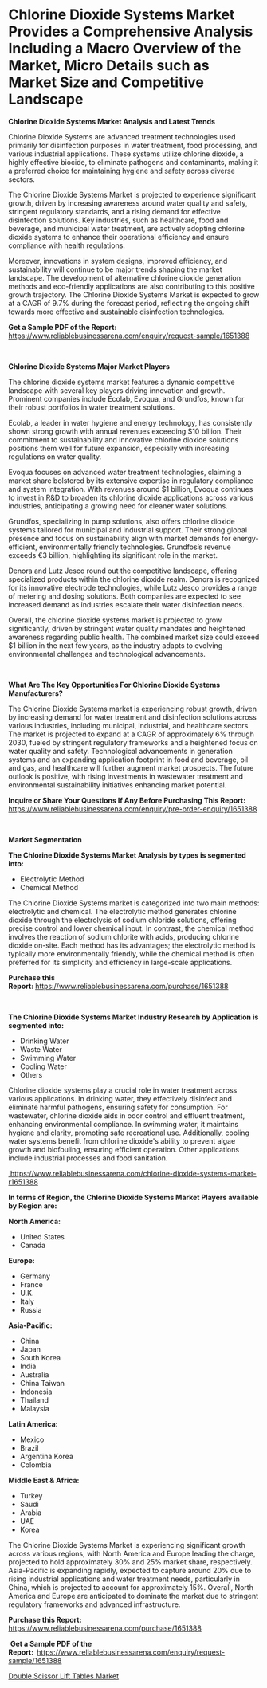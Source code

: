 <p><h1>Chlorine Dioxide Systems Market Provides a Comprehensive Analysis Including a Macro Overview of the Market, Micro Details such as Market Size and Competitive Landscape</h1></p><p><strong>Chlorine Dioxide Systems Market Analysis and Latest Trends</strong></p>
<p><p>Chlorine Dioxide Systems are advanced treatment technologies used primarily for disinfection purposes in water treatment, food processing, and various industrial applications. These systems utilize chlorine dioxide, a highly effective biocide, to eliminate pathogens and contaminants, making it a preferred choice for maintaining hygiene and safety across diverse sectors.</p><p>The Chlorine Dioxide Systems Market is projected to experience significant growth, driven by increasing awareness around water quality and safety, stringent regulatory standards, and a rising demand for effective disinfection solutions. Key industries, such as healthcare, food and beverage, and municipal water treatment, are actively adopting chlorine dioxide systems to enhance their operational efficiency and ensure compliance with health regulations. </p><p>Moreover, innovations in system designs, improved efficiency, and sustainability will continue to be major trends shaping the market landscape. The development of alternative chlorine dioxide generation methods and eco-friendly applications are also contributing to this positive growth trajectory. The Chlorine Dioxide Systems Market is expected to grow at a CAGR of 9.7% during the forecast period, reflecting the ongoing shift towards more effective and sustainable disinfection technologies.</p></p>
<p><strong>Get a Sample PDF of the Report:&nbsp;</strong> <a href="https://www.reliablebusinessarena.com/enquiry/request-sample/1651388?utm_campaign=2349&utm_medium=2&utm_source=Github&utm_content=ia&utm_term=17022025&utm_id=chlorine-dioxide-systems">https://www.reliablebusinessarena.com/enquiry/request-sample/1651388</a></p>
<p>&nbsp;</p>
<p><strong>Chlorine Dioxide Systems Major Market Players</strong></p>
<p><p>The chlorine dioxide systems market features a dynamic competitive landscape with several key players driving innovation and growth. Prominent companies include Ecolab, Evoqua, and Grundfos, known for their robust portfolios in water treatment solutions.</p><p>Ecolab, a leader in water hygiene and energy technology, has consistently shown strong growth with annual revenues exceeding $10 billion. Their commitment to sustainability and innovative chlorine dioxide solutions positions them well for future expansion, especially with increasing regulations on water quality.</p><p>Evoqua focuses on advanced water treatment technologies, claiming a market share bolstered by its extensive expertise in regulatory compliance and system integration. With revenues around $1 billion, Evoqua continues to invest in R&D to broaden its chlorine dioxide applications across various industries, anticipating a growing need for cleaner water solutions.</p><p>Grundfos, specializing in pump solutions, also offers chlorine dioxide systems tailored for municipal and industrial support. Their strong global presence and focus on sustainability align with market demands for energy-efficient, environmentally friendly technologies. Grundfos’s revenue exceeds €3 billion, highlighting its significant role in the market.</p><p>Denora and Lutz Jesco round out the competitive landscape, offering specialized products within the chlorine dioxide realm. Denora is recognized for its innovative electrode technologies, while Lutz Jesco provides a range of metering and dosing solutions. Both companies are expected to see increased demand as industries escalate their water disinfection needs.</p><p>Overall, the chlorine dioxide systems market is projected to grow significantly, driven by stringent water quality mandates and heightened awareness regarding public health. The combined market size could exceed $1 billion in the next few years, as the industry adapts to evolving environmental challenges and technological advancements.</p></p>
<p>&nbsp;</p>
<p><strong>What Are The Key Opportunities For Chlorine Dioxide Systems Manufacturers?</strong></p>
<p><p>The Chlorine Dioxide Systems market is experiencing robust growth, driven by increasing demand for water treatment and disinfection solutions across various industries, including municipal, industrial, and healthcare sectors. The market is projected to expand at a CAGR of approximately 6% through 2030, fueled by stringent regulatory frameworks and a heightened focus on water quality and safety. Technological advancements in generation systems and an expanding application footprint in food and beverage, oil and gas, and healthcare will further augment market prospects. The future outlook is positive, with rising investments in wastewater treatment and environmental sustainability initiatives enhancing market potential.</p></p>
<p><strong>Inquire or Share Your Questions If Any Before Purchasing This Report:</strong> <a href="https://www.reliablebusinessarena.com/enquiry/pre-order-enquiry/1651388?utm_campaign=2349&utm_medium=2&utm_source=Github&utm_content=ia&utm_term=17022025&utm_id=chlorine-dioxide-systems">https://www.reliablebusinessarena.com/enquiry/pre-order-enquiry/1651388</a></p>
<p>&nbsp;</p>
<p><strong>Market Segmentation</strong></p>
<p><strong>The Chlorine Dioxide Systems Market Analysis by types is segmented into:</strong></p>
<p><ul><li>Electrolytic Method</li><li>Chemical Method</li></ul></p>
<p><p>The Chlorine Dioxide Systems market is categorized into two main methods: electrolytic and chemical. The electrolytic method generates chlorine dioxide through the electrolysis of sodium chloride solutions, offering precise control and lower chemical input. In contrast, the chemical method involves the reaction of sodium chlorite with acids, producing chlorine dioxide on-site. Each method has its advantages; the electrolytic method is typically more environmentally friendly, while the chemical method is often preferred for its simplicity and efficiency in large-scale applications.</p></p>
<p><strong>Purchase this Report:&nbsp;</strong><a href="https://www.reliablebusinessarena.com/purchase/1651388?utm_campaign=2349&utm_medium=2&utm_source=Github&utm_content=ia&utm_term=17022025&utm_id=chlorine-dioxide-systems">https://www.reliablebusinessarena.com/purchase/1651388</a></p>
<p>&nbsp;</p>
<p><strong>The Chlorine Dioxide Systems Market Industry Research by Application is segmented into:</strong></p>
<p><ul><li>Drinking Water</li><li>Waste Water</li><li>Swimming Water</li><li>Cooling Water</li><li>Others</li></ul></p>
<p><p>Chlorine dioxide systems play a crucial role in water treatment across various applications. In drinking water, they effectively disinfect and eliminate harmful pathogens, ensuring safety for consumption. For wastewater, chlorine dioxide aids in odor control and effluent treatment, enhancing environmental compliance. In swimming water, it maintains hygiene and clarity, promoting safe recreational use. Additionally, cooling water systems benefit from chlorine dioxide's ability to prevent algae growth and biofouling, ensuring efficient operation. Other applications include industrial processes and food sanitation.</p></p>
<p><a href="https://www.reliablebusinessarena.com/chlorine-dioxide-systems-market-r1651388?utm_campaign=2349&utm_medium=2&utm_source=Github&utm_content=ia&utm_term=17022025&utm_id=chlorine-dioxide-systems">&nbsp;https://www.reliablebusinessarena.com/chlorine-dioxide-systems-market-r1651388</a></p>
<p><strong>In terms of Region, the Chlorine Dioxide Systems Market Players available by Region are:</strong></p>
<p>
    <p> <strong> North America: </strong>
        <ul>
            <li>United States</li>
            <li>Canada</li>
        </ul>
        </p> 
    <p> <strong> Europe: </strong>
        <ul>
            <li>Germany</li>
            <li>France</li>
            <li>U.K.</li>
            <li>Italy</li>
            <li>Russia</li>
        </ul>
        </p> 
    <p> <strong> Asia-Pacific: </strong>
        <ul>
            <li>China</li>
            <li>Japan</li>
            <li>South Korea</li>
            <li>India</li>
            <li>Australia</li>
            <li>China Taiwan</li>
            <li>Indonesia</li>
            <li>Thailand</li>
            <li>Malaysia</li>
        </ul>
        </p> 
    <p> <strong> Latin America: </strong>
        <ul>
            <li>Mexico</li>
            <li>Brazil</li>
            <li>Argentina Korea</li>
            <li>Colombia</li>
        </ul>
        </p> 
    <p> <strong> Middle East & Africa: </strong>
        <ul>
            <li>Turkey</li>
            <li>Saudi</li>
            <li>Arabia</li>
            <li>UAE</li>
            <li>Korea</li>
        </ul>
    </p>
    </p>
<p><p>The Chlorine Dioxide Systems Market is experiencing significant growth across various regions, with North America and Europe leading the charge, projected to hold approximately 30% and 25% market share, respectively. Asia-Pacific is expanding rapidly, expected to capture around 20% due to rising industrial applications and water treatment needs, particularly in China, which is projected to account for approximately 15%. Overall, North America and Europe are anticipated to dominate the market due to stringent regulatory frameworks and advanced infrastructure.</p></p>
<p><strong>Purchase this Report: </strong><a href="https://www.reliablebusinessarena.com/purchase/1651388?utm_campaign=2349&utm_medium=2&utm_source=Github&utm_content=ia&utm_term=17022025&utm_id=chlorine-dioxide-systems">https://www.reliablebusinessarena.com/purchase/1651388</a></p>
<p>&nbsp;<strong>Get a Sample PDF of the Report:&nbsp;&nbsp;</strong><a href="https://www.reliablebusinessarena.com/enquiry/request-sample/1651388?utm_campaign=2349&utm_medium=2&utm_source=Github&utm_content=ia&utm_term=17022025&utm_id=chlorine-dioxide-systems">https://www.reliablebusinessarena.com/enquiry/request-sample/1651388</a></p>
<p><strong></strong></p>
<p><p><a href="https://github.com/nafidurii/Market-Research-Report-List-1/blob/main/double-scissor-lift-tables-market.md?utm_campaign=2349&utm_medium=2&utm_source=Github&utm_content=ia&utm_term=17022025&utm_id=chlorine-dioxide-systems">Double Scissor Lift Tables Market</a></p></p>
